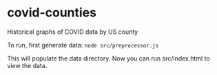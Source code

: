 # covid-counties
Historical graphs of COVID data by US county

To run, first generate data:
`node src/preprocessor.js`

This will populate the data directory. Now you can run src/index.html to view the data.